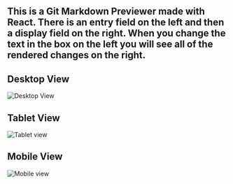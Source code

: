 

## This is a Git Markdown Previewer made with React. There is an entry field on the left and then a display field on the right. When you change the text in the box on the left you will see all of the rendered changes on the right.  


## Desktop View

![Desktop View](https://i.imgur.com/IENvKLW.png)

## Tablet View

![Tablet view](https://i.imgur.com/iFDezt0.png)

## Mobile View

![Mobile view](https://i.imgur.com/d3sBSIV.png)
